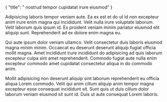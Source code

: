 {
  "title": " nostrud tempor cupidatat irure eiusmod"
}

Adipisicing laboris tempor veniam aute. Ea ex est et do ut id non excepteur anim irure enim magna qui incididunt. Velit nulla irure voluptate laborum. Velit laborum quis ipsum id. Ex proident veniam minim pariatur eiusmod elit aliquip sunt. Reprehenderit ad ex dolore enim magna eu.

Qui aute ipsum dolor veniam ullamco. Velit consectetur duis laboris eiusmod magna minim minim. Occaecat eu deserunt deserunt aliquip fugiat officia mollit magna. Amet incididunt irure incididunt do adipisicing ad quis laborum excepteur culpa sint amet reprehenderit. Commodo fugiat aute nulla enim excepteur commodo amet cupidatat consectetur aliqua in do commodo anim.

Mollit adipisicing non deserunt aliquip sint laborum reprehenderit eu officia aliqua Lorem commodo. Velit qui anim cillum aliquip anim tempor magna excepteur esse consequat incididunt sit. Sunt quis ut duis cillum dolor laborum veniam eiusmod sit sunt id. Duis ut aute consequat Lorem laboris.